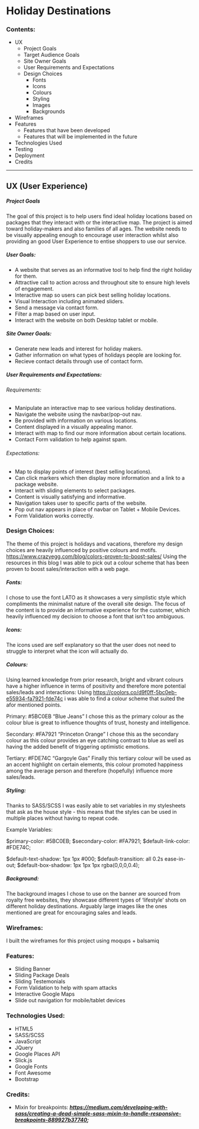 
# Holiday Destinations

### Contents:

* UX
    * Project Goals
    * Target Audience Goals
    * Site Owner Goals
    * User Requirements and Expectations
    * Design Choices
        * Fonts
        * Icons
        * Colours
        * Styling
        * Images
        * Backgrounds
* Wireframes
* Features
    * Features that have been developed
    *  Features that will be implemented in the future
* Technologies Used
* Testing
* Deployment
* Credits
***

## UX (User Experience)
##### Project Goals
The goal of this project is to help users find ideal holiday locations based on packages that they interact with or the interactive map. The project is aimed toward holiday-makers and also families of all ages. The website needs to be visually appealing enough to encourage user interaction whilst also providing an good User Experience to entise shoppers to use our service.

##### User Goals:
* A website that serves as an informative tool to help find the right holiday for them.
* Attractive call to action across and throughout site to ensure high levels of engagement.
* Interactive map so users can pick best selling holiday locations.
* Visual Interaction including animated sliders.
* Send a message via contact form.
* Filter a map based on user input.
* Interact with the website on both Desktop tablet or mobile.

##### Site Owner Goals:
* Generate new leads and interest for holiday makers.
* Gather information on what types of holidays people are looking for.
* Recieve contact details through use of contact form.

##### User Requirements and Expectations:
###### Requirements:
* Manipulate an interactive map to see various holiday destinations.
* Navigate the website using the navbar/pop-out nav.
* Be provided with information on various locations.
* Content displayed in a visually appealing manor.
* Interact with map to find our more information about certain locations.
* Contact Form validation to help against spam.

###### Expectations:
* Map to display points of interest (best selling locations).
* Can click markers which then display more information and a link to a package website.
* Interact with sliding elements to select packages.
* Content is visually satisfying and informative.
* Navigation takes user to specific parts of the website.
* Pop out nav appears in place of navbar on Tablet + Mobile Devices.
* Form Validation works correctly.

### Design Choices:

The theme of this project is holidays and vacations, therefore my design choices are heavily influenced by positive colours and motifs. https://www.crazyegg.com/blog/colors-proven-to-boost-sales/ Using the resources in this blog I was able to pick out a colour scheme that has been proven to boost sales/interaction with a web page.

##### Fonts: 
I chose to use the font LATO as it showcases a very simplistic style which compliments the minimalist nature of the overall site design. The focus of the content is to provide an informative experience for the customer, which heavily influenced my decision to choose a font that isn't too ambiguous.

##### Icons: 
The icons used are self explanatory so that the user does not need to struggle to interpret what the icon will actually do.

##### Colours:
Using learned knowledge from prior research, bright and vibrant colours have a higher influence in terms of positivity and therefore more potential sales/leads and interactions: Using https://coolors.co/d9f0ff-5bc0eb-e55934-fa7921-fde74c i was able to find a colour scheme that suited the afor mentioned points.

Primary: #5BC0EB “Blue Jeans” I chose this as the primary colour as the colour blue is great to influence thoughts of trust, honesty and intelligence.

Secondary: #FA7921 “Princeton Orange” I chose this as the secondary colour as this colour provides an eye catching contrast to blue as well as having the added benefit of triggering optimistic emotions.

Tertiary: #FDE74C “Gargoyle Gas” Finally this tertiary colour will be used as an accent highlight on certain elements, this colour promoted happiness among the average person and therefore (hopefully) influence more sales/leads.

##### Styling: 

Thanks to SASS/SCSS I was easily able to set variables in my stylesheets that ask as the house style - this means that the styles can be used in multiple places without having to repeat code. 

Example Variables:

$primary-color: #5BC0EB; 
$secondary-color: #FA7921;
$default-link-color: #FDE74C;
 
$default-text-shadow: 1px 1px #000;
$default-transition: all 0.2s ease-in-out;
$default-box-shadow: 1px 1px 1px rgba(0,0,0,0.4);

##### Background:
The background images I chose to use on the banner are sourced from royalty free websites, they showcase different types of ‘lifestyle’ shots on different holiday destinations. Arguably large images like the ones mentioned are great for encouraging sales and leads. 

### Wireframes:
I built the wireframes for this project using moqups + balsamiq

### Features:

* Sliding Banner
* Sliding Package Deals
* Sliding Testemonials
* Form Validation to help with spam attacks
* Interactive Google Maps
* Slide out navigation for mobile/tablet devices

### Technologies Used:

* HTML5
* SASS/SCSS
* JavaScript
* JQuery
* Google Places API
* Slick.js
* Google Fonts
* Font Awesome
* Bootstrap

### Credits:

* Mixin for breakpoints: ***https://medium.com/developing-with-sass/creating-a-dead-simple-sass-mixin-to-handle-responsive-breakpoints-889927b37740;***



